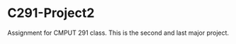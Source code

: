 C291-Project2
=============

Assignment for CMPUT 291 class. This is the second and last major project.
